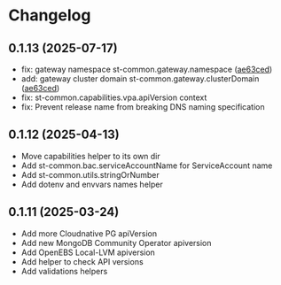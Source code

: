 # Changelog

## 0.1.13 (2025-07-17)

* fix: gateway namespace st-common.gateway.namespace ([ae63ced](https://github.com/startechnica/apps/commit/ae63ced5a8dcf3b9da297d3329d722e541b52a6c))
* add: gateway cluster domain st-common.gateway.clusterDomain ([ae63ced](https://github.com/startechnica/apps/commit/ae63ced5a8dcf3b9da297d3329d722e541b52a6c))
* fix: st-common.capabilities.vpa.apiVersion context
* fix: Prevent release name from breaking DNS naming specification

## 0.1.12 (2025-04-13)

* Move capabilities helper to its own dir
* Add st-common.bac.serviceAccountName for ServiceAccount name
* Add st-common.utils.stringOrNumber
* Add dotenv and envvars names helper


## 0.1.11 (2025-03-24)

* Add more Cloudnative PG apiVersion
* Add new MongoDB Community Operator apiversion
* Add OpenEBS Local-LVM apiversion
* Add helper to check API versions
* Add validations helpers